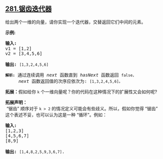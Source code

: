 ## [281.锯齿迭代器](https://leetcode.cn/problems/zigzag-iterator/)
<p>给出两个一维的向量，请你实现一个迭代器，交替返回它们中间的元素。</p>

<p><strong>示例:</strong></p>

<pre><strong>输入:</strong>
v1 = [1,2]
v2 = [3,4,5,6] 

<strong>输出:</strong> <code>[1,3,2,4,5,6]

<strong>解析:</strong></code>&nbsp;通过连续调用 <em>next</em> 函数直到 <em>hasNext</em> 函数返回 <code>false，</code>
&nbsp;    <em>next</em> 函数返回值的次序应依次为: <code>[1,3,2,4,5,6]。</code></pre>

<p><strong>拓展：</strong>假如给你&nbsp;<code>k</code>&nbsp;个一维向量呢？你的代码在这种情况下的扩展性又会如何呢?</p>

<p><strong>拓展声明：</strong><br>
&nbsp;&ldquo;锯齿&rdquo; 顺序对于&nbsp;<code>k &gt; 2</code>&nbsp;的情况定义可能会有些歧义。所以，假如你觉得 &ldquo;锯齿&rdquo; 这个表述不妥，也可以认为这是一种&nbsp;&ldquo;循环&rdquo;。例如：</p>

<pre><strong>输入:</strong>
[1,2,3]
[4,5,6,7]
[8,9]

<strong>输出: </strong><code>[1,4,8,2,5,9,3,6,7]</code>.
</pre>
